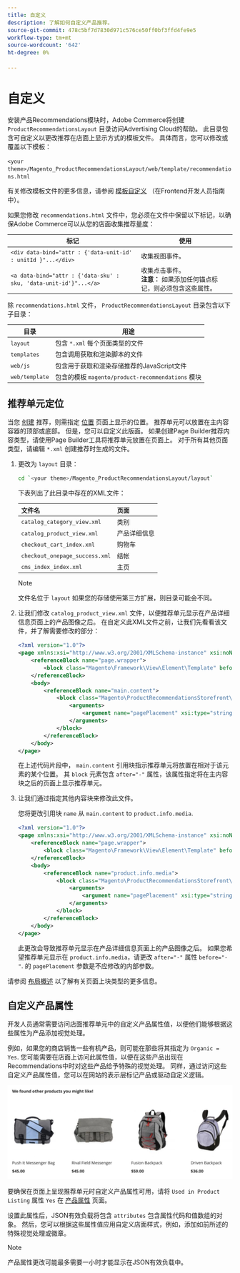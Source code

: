```yaml
---
title: 自定义
description: 了解如何自定义产品推荐。
source-git-commit: 478c5bf7d7830d971c576ce50ff0bf3ffd4fe9e5
workflow-type: tm+mt
source-wordcount: '642'
ht-degree: 0%

---
```


# 自定义

安装产品Recommendations模块时，Adobe Commerce将创建 `ProductRecommendationsLayout` 目录访问Advertising Cloud的帮助。 此目录包含可自定义以更改推荐在店面上显示方式的模板文件。 具体而言，您可以修改或覆盖以下模板：

`<your theme>/Magento_ProductRecommendationsLayout/web/template/recommendations.html`

有关修改模板文件的更多信息，请参阅 [模板自定义](https://developer.adobe.com/commerce/frontend-core/guide/templates/walkthrough/) （在Frontend开发人员指南中）。

如果您修改 `recommendations.html` 文件中，您必须在文件中保留以下标记，以确保Adobe Commerce可以从您的店面收集推荐量度：

| 标记 | 使用 |
|---|---|
| `<div data-bind="attr : {'data-unit-id' : unitId }"...</div>` | 收集视图事件。 |
| `<a data-bind="attr : {'data-sku' : sku, 'data-unit-id'}"...</a>` | 收集点击事件。 <br/>**注意：** 如果添加任何锚点标记，则必须包含这些属性。 |

除 `recommendations.html` 文件， `ProductRecommendationsLayout` 目录包含以下子目录：

| 目录 | 用途 |
|---|---|
| `layout` | 包含 `*.xml` 每个页面类型的文件 |
| `templates` | 包含调用获取和渲染脚本的文件 |
| `web/js` | 包含用于获取和渲染存储推荐的JavaScript文件 |
| `web/template` | 包含的模板 `magento/product-recommendations` 模块 |

## 推荐单元定位

当您 [创建](create.md) 推荐，则需指定 [位置](placement.md) 页面上显示的位置。 推荐单元可以放置在主内容容器的顶部或底部。 但是，您可以自定义此版面。 如果创建Page Builder推荐内容类型，请使用Page Builder工具将推荐单元放置在页面上。 对于所有其他页面类型，请编辑 `*.xml` 创建推荐时生成的文件。

1. 更改为 `layout` 目录：

   ```bash
   cd `<your theme>/Magento_ProductRecommendationsLayout/layout`
   ```

   下表列出了此目录中存在的XML文件：

   | 文件名 | 页面 |
   |---|---|
   | `catalog_category_view.xml` | 类别 |
   | `catalog_product_view.xml` | 产品详细信息 |
   | `checkout_cart_index.xml` | 购物车 |
   | `checkout_onepage_success.xml` | 结帐 |
   | `cms_index_index.xml` | 主页 |

   >[!NOTE]
   >
   >文件名位于 `layout` 如果您的存储使用第三方扩展，则目录可能会不同。

1. 让我们修改 `catalog_product_view.xml` 文件，以便推荐单元显示在产品详细信息页面上的产品图像之后。 在自定义此XML文件之前，让我们先看看该文件，并了解需要修改的部分：

   ```xml
   <?xml version="1.0"?>
   <page xmlns:xsi="http://www.w3.org/2001/XMLSchema-instance" xsi:noNamespaceSchemaLocation="urn:magento:framework:View/Layout/etc/page_configuration.xsd">
       <referenceBlock name="page.wrapper">
           <block class="Magento\Framework\View\Element\Template" before="-" name="product_recommendations_fetcher" template="Magento_ProductRecommendationsStorefront::fetcher.phtml" />
       </referenceBlock>
       <body>
           <referenceBlock name="main.content">
               <block class="Magento\ProductRecommendationsStorefront\Block\Renderer" after="-" name="product_recommendations_product_below_content" template="Magento_ProductRecommendationsStorefront::renderer.phtml">
                   <arguments>
                       <argument name="pagePlacement" xsi:type="string">below-main-content</argument>
                   </arguments>
               </block>
           </referenceBlock>
       </body>
   </page>
   ```

   在上述代码片段中， `main.content` 引用块指示推荐单元将放置在相对于该元素的某个位置。 其 `block` 元素包含 `after="-"` 属性，该属性指定将在主内容块之后的页面上显示推荐单元。

1. 让我们通过指定其他内容块来修改此文件。

   您将更改引用块 `name` 从 `main.content` to `product.info.media`.

   ```xml
   <?xml version="1.0"?>
   <page xmlns:xsi="http://www.w3.org/2001/XMLSchema-instance" xsi:noNamespaceSchemaLocation="urn:magento:framework:View/Layout/etc/page_configuration.xsd">
       <referenceBlock name="page.wrapper">
           <block class="Magento\Framework\View\Element\Template" before="-" name="product_recommendations_fetcher" template="Magento_ProductRecommendationsStorefront::fetcher.phtml" />
       </referenceBlock>
       <body>
           <referenceBlock name="product.info.media">
               <block class="Magento\ProductRecommendationsStorefront\Block\Renderer" after="-" name="product_recommendations_product_below_content" template="Magento_ProductRecommendationsStorefront::renderer.phtml">
                   <arguments>
                       <argument name="pagePlacement" xsi:type="string">below-main-content</argument>
                   </arguments>
               </block>
           </referenceBlock>
       </body>
   </page>
   ```

   此更改会导致推荐单元显示在产品详细信息页面上的产品图像之后。 如果您希望推荐单元显示在 `product.info.media`，请更改 `after="-"` 属性 `before="-"`. 的 `pagePlacement` 参数是不应修改的内部参数。

请参阅 [布局概述](https://developer.adobe.com/commerce/frontend-core/guide/layouts/) 以了解有关页面上块类型的更多信息。

## 自定义产品属性

开发人员通常需要访问店面推荐单元中的自定义产品属性值，以便他们能够根据这些属性为产品添加视觉处理。

例如，如果您的商店销售一些有机产品，则可能在那些将其指定为 `Organic = Yes`. 您可能需要在店面上访问此属性值，以便在这些产品出现在Recommendations中时对这些产品给予特殊的视觉处理。 同样，通过访问这些自定义产品属性值，您可以在网站的表示层标记产品或驱动自定义逻辑。

![添加标记](assets/unit.png)

要确保在页面上呈现推荐单元时自定义产品属性可用，请将 `Used in Product Listing` 属性 `Yes` 在 [产品属性](https://experienceleague.adobe.com/docs/commerce-admin/catalog/product-attributes/create/attribute-product-create.html) 页面。

设置此属性后，JSON有效负载将包含 `attributes` 包含属性代码和值数组的对象。 然后，您可以根据这些属性值应用自定义店面样式，例如，添加如前所述的特殊视觉处理或徽章。

>[!NOTE]
>
>产品属性更改可能最多需要一小时才能显示在JSON有效负载中。
